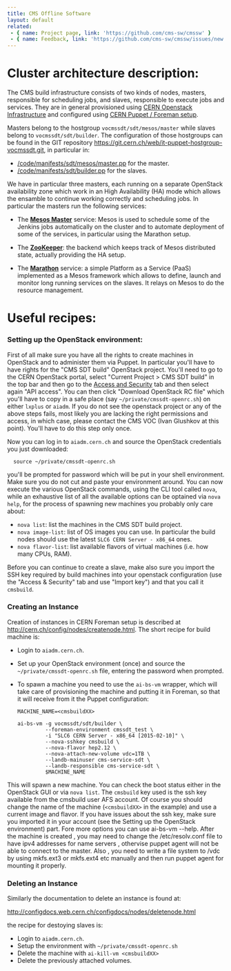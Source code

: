 ```yaml
---
title: CMS Offline Software
layout: default
related:
 - { name: Project page, link: 'https://github.com/cms-sw/cmssw' }
 - { name: Feedback, link: 'https://github.com/cms-sw/cmssw/issues/new' }
---
```


# Cluster architecture description:

The CMS build infrastructure consists of two kinds of nodes, masters,
responsible for scheduling jobs, and slaves, responsible to execute jobs and
services. They are in general provisioned using [CERN Openstack
Infrastructure](http://openstack.cern.ch) and configured using [CERN Puppet /
Foreman setup](http://cern.ch/config).

Masters belong to the hostgroup `vocmssdt/sdt/mesos/master` while slaves belong
to `vocmssdt/sdt/builder`. The configuration of those hostgroups can be found in
the GIT repository <https://git.cern.ch/web/it-puppet-hostgroup-vocmssdt.git>,
in particular in:

- [/code/manifests/sdt/mesos/master.pp](https://git.cern.ch/web/it-puppet-hostgroup-vocmssdt.git/blob/HEAD:/code/manifests/sdt/mesos/master.pp)  for the master.
- [/code/manifests/sdt/builder.pp](https://git.cern.ch/web/it-puppet-hostgroup-vocmssdt.git/blob/HEAD:/code/manifests/sdt/mesos/master.pp)  for the slaves.

We have in particular three masters, each running on a separate OpenStack
availability zone which work in an High Availability (HA) mode which allows the
ensamble to continue working correctly and scheduling jobs. In particular the
masters run the following services:

- The [**Mesos Master**](http://mesos.apache.org) service: Mesos is used to
  schedule some of the Jenkins jobs automatically on the cluster and to automate
  deployment of some of the services, in particular using the Marathon setup.

- The [**ZooKeeper**](https://zookeeper.apache.org): the backend which keeps
  track of Mesos distributed state, actually providing the HA setup.

- The [**Marathon**](https://mesosphere.github.io/marathon/) service: a simple
  Platform as a Service (PaaS) implemented as a Mesos framework which allows to
  define, launch and monitor long running services on the slaves. It relays on
  Mesos to do the resource management.

# Useful recipes:

### Setting up the OpenStack environment:

First of all make sure you have all the rights to create machines in OpenStack
and to administer them via Puppet. In particular you'll have to have rights for
the "CMS SDT build" OpenStack project. You'll need to go to the CERN OpenStack
portal, select "Current Project > CMS SDT build" in the top bar and then go to
the [Access and
Security](https://openstack.cern.ch/dashboard/project/access_and_security/) tab
and then select again "API access". You can then click "Download OpenStack RC
file" which you'll have to copy in a safe place (say
`~/private/cmssdt-openrc.sh`) on either `lxplus` or `aiadm`. If you do not see
the openstack project or any of the above steps fails, most likely you are
lacking the right permissions and access, in which case, please contact the CMS
VOC (Ivan Glushkov at this point). You'll have to do this step only once.

Now you can log in to `aiadm.cern.ch` and source the OpenStack credentials you just downloaded:

      source ~/private/cmssdt-openrc.sh

you'll be prompted for password which will be put in your shell environment. Make sure you do not cut and paste your environment around.
You can now execute the various OpenStack commands, using the CLI tool called `nova`, while an exhaustive list of all the available options can be optained via `nova help`, for the process of spawning new machines you probably only care about:

- `nova list`: list the machines in the CMS SDT build project.
- `nova image-list`: list of OS images you can use. In
  particular the build nodes should use the latest `SLC6 CERN Server - x86_64`
  ones.
- `nova flavor-list`: list available flavors of virtual machines (i.e. how many
  CPUs, RAM).

Before you can continue to create a slave, make also sure you import the SSH key
required by build machines into your openstack configuration (use the "Access &
Security" tab and use "Import key") and that you call it `cmsbuild`.

### Creating an Instance  

Creation of instances in CERN Foreman setup is described at
<http://cern.ch/config/nodes/createnode.html>. The short recipe for build
machine is:

- Login to `aiadm.cern.ch`.
- Set up your OpenStack environment (once) and source the `~/private/cmssdt-openrc.sh` file, entering the password when prompted.

- To spawn a machine you need to use the `ai-bs-vm` wrapper, which will take
  care of provisioning the machine and putting it in Foreman, so that it will
  receive from it the Puppet configuration:

      MACHINE_NAME=<cmsbuildXX>

      ai-bs-vm -g vocmssdt/sdt/builder \
               --foreman-environment cmssdt_test \ 
               -i "SLC6 CERN Server - x86_64 [2015-02-10]" \
               --nova-sshkey cmsbuild \
               --nova-flavor hep2.12 \
               --nova-attach-new-volume vdc=1TB \
               --landb-mainuser cms-service-sdt \
               --landb-responsible cms-service-sdt \
               $MACHINE_NAME
        
This will spawn a new machine. You can check the boot status either in the
OpenStack GUI or via `nova list`. The `cmsbuild` key used is the ssh key
available from the cmsbuild user AFS account. Of course you should change the
name of the machine (`<cmsbuildXX>` in the example) and use a current image and
flavor. If you have issues about the ssh key, make sure you imported it in your
account (see the Setting up the OpenStack environment) part. Fore more options you can use ai-bs-vm --help.
After the machine is created , you may need to change the /etc/resolv.conf file to have ipv4 addresses for name servers , othervise puppet agent will not be able to connect to the master. Also , you need to write a file system to /vdc by using mkfs.ext3 or mkfs.ext4 etc manually and then run puppet agent for mounting it properly. 

### Deleting an Instance

Similarly the documentation to delete an instance is found at:

<http://configdocs.web.cern.ch/configdocs/nodes/deletenode.html>

the recipe for destoying slaves is:

- Login to `aiadm.cern.ch`.
- Setup the environment with `~/private/cmssdt-openrc.sh`
- Delete the machine with `ai-kill-vm <cmsbuildXX>`
- Delete the previously attached volumes.
